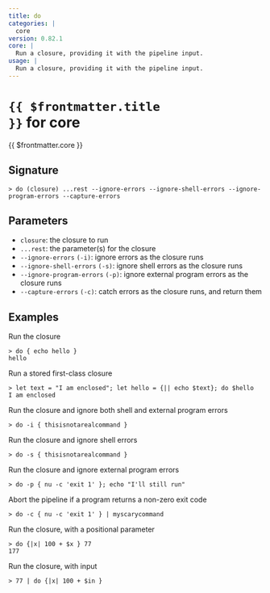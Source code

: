 ```yaml
---
title: do
categories: |
  core
version: 0.82.1
core: |
  Run a closure, providing it with the pipeline input.
usage: |
  Run a closure, providing it with the pipeline input.
---
```


# <code>{{ $frontmatter.title }}</code> for core

<div class='command-title'>{{ $frontmatter.core }}</div>

## Signature

```> do (closure) ...rest --ignore-errors --ignore-shell-errors --ignore-program-errors --capture-errors```

## Parameters

 -  `closure`: the closure to run
 -  `...rest`: the parameter(s) for the closure
 -  `--ignore-errors` `(-i)`: ignore errors as the closure runs
 -  `--ignore-shell-errors` `(-s)`: ignore shell errors as the closure runs
 -  `--ignore-program-errors` `(-p)`: ignore external program errors as the closure runs
 -  `--capture-errors` `(-c)`: catch errors as the closure runs, and return them

## Examples

Run the closure
```shell
> do { echo hello }
hello
```

Run a stored first-class closure
```shell
> let text = "I am enclosed"; let hello = {|| echo $text}; do $hello
I am enclosed
```

Run the closure and ignore both shell and external program errors
```shell
> do -i { thisisnotarealcommand }

```

Run the closure and ignore shell errors
```shell
> do -s { thisisnotarealcommand }

```

Run the closure and ignore external program errors
```shell
> do -p { nu -c 'exit 1' }; echo "I'll still run"

```

Abort the pipeline if a program returns a non-zero exit code
```shell
> do -c { nu -c 'exit 1' } | myscarycommand

```

Run the closure, with a positional parameter
```shell
> do {|x| 100 + $x } 77
177
```

Run the closure, with input
```shell
> 77 | do {|x| 100 + $in }

```
